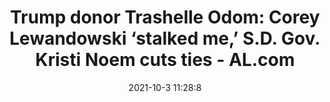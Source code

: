 ---
"title": "Trump donor Trashelle Odom: Corey Lewandowski ‘stalked me,’ S.D. Gov. Kristi Noem cuts ties - AL.com"
"date": "2021-10-3 11:28:8"
"feed_name": "GOOGLENEWSCONSTRUCTION"
"feed_website": "https://news.google.com/search?q=construction%2Bincident&hl=en-US&gl=US&ceid=US:en"
"feed_rss": "https://news.google.com/rss/search?q=construction%2Bincident&hl=en-US&gl=US&ceid=US:en"
"link": "https://www.al.com/news/2021/10/trump-donor-trashelle-odom-corey-lewandowski-stalked-me-sd-gov-kristi-noem-cuts-ties.html"
"source": "{'href': 'https://www.al.com', 'title': 'AL.com'}"
"file": "_posts/2021-1-1-b76a48f852706fe854a6439fca244f1097184fa7.md"
"accident": "0"
"drilling": "0"
"dead": "0"
"injured": "0"
"arrested": "0"
"where": "unknown site"
"causes": "unknown"
"place": "unknown place"
---